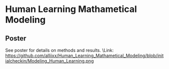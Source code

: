 # Human Learning Mathametical Modeling

## Poster
See poster for details on methods and results.
\\Link: https://github.com/alliixx/Human_Learning_Mathametical_Modeling/blob/initialcheckin/Modeling_Human_Learning.png
